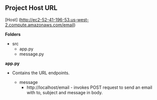 ## Project Host URL ##
[Host] (http://ec2-52-41-196-53.us-west-2.compute.amazonaws.com/email)

**Folders**
- src
  - app.py
  - message.py

**app.py**
- Contains the URL endpoints.

  - message
    - http://localhost/email - invokes POST request to send an email with to, subject and message in body.